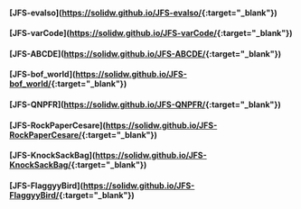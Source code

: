 #### [JFS-evalso](<https://solidw.github.io/JFS-evalso/>{:target="_blank"})
#### [JFS-varCode](<https://solidw.github.io/JFS-varCode/>{:target="_blank"})
#### [JFS-ABCDE](<https://solidw.github.io/JFS-ABCDE/>{:target="_blank"})
#### [JFS-bof_world](<https://solidw.github.io/JFS-bof_world/>{:target="_blank"})
#### [JFS-QNPFR](<https://solidw.github.io/JFS-QNPFR/>{:target="_blank"})
#### [JFS-RockPaperCesare](<https://solidw.github.io/JFS-RockPaperCesare/>{:target="_blank"})
#### [JFS-KnockSackBag](<https://solidw.github.io/JFS-KnockSackBag/>{:target="_blank"})
#### [JFS-FlaggyyBird](<https://solidw.github.io/JFS-FlaggyyBird/>{:target="_blank"})

